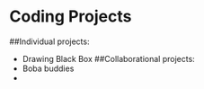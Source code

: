 # Coding Projects
##Individual projects: 
- Drawing Black Box
##Collaborational projects:
- Boba buddies
- 
